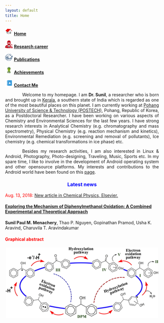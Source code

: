 ```yaml
---
layout: default
title: Home
---
```


<style>
    tab1 { padding-left: 4em; }
</style>

<p><a href="https://sunilpaulmathew.github.io/" target="_blank"><img src="https://github.com/sunilpaulmathew/sunilpaulmathew.github.io/blob/master/asset/pic013.png?raw=true" alt="" width="25" height="25" /></a> <a href="https://sunilpaulmathew.github.io/"><strong>Home</strong></a></p>
<p><a href="https://sunilpaulmathew.github.io/research/" target="_blank"><img src="https://github.com/sunilpaulmathew/sunilpaulmathew.github.io/blob/master/asset/pic014.png?raw=true" alt="" width="25" height="25" /></a> <a href="https://sunilpaulmathew.github.io/research/"><strong>Research career</strong></a></p>
<p><a href="https://sunilpaulmathew.github.io/publications/" target="_blank"><img src="https://github.com/sunilpaulmathew/sunilpaulmathew.github.io/blob/master/asset/pic015.png?raw=true" alt="" width="25" height="25" /></a> <a href="https://sunilpaulmathew.github.io/publications/"><strong>Publications</strong></a></p>
<p><a href="https://sunilpaulmathew.github.io/achievements/" target="_blank"><img src="https://github.com/sunilpaulmathew/sunilpaulmathew.github.io/blob/master/asset/pic016.png?raw=true" alt="" width="25" height="25" /></a> <a href="https://sunilpaulmathew.github.io/achievements/"><strong>Achievements</strong></a></p>
<p><a href="https://sunilpaulmathew.github.io/info/" target="_blank"><img src="https://github.com/sunilpaulmathew/sunilpaulmathew.github.io/blob/master/asset/pic019.png?raw=true" alt="" width="25" height="25" /></a> <a href="https://sunilpaulmathew.github.io/info/"><strong>Contact Me</strong></a></p>

<p style="text-align: justify;"><tab1>Welcome to my homepage. I am <strong>Dr. Sunil</strong>, a researcher who is born and brought up in <a href="https://en.wikipedia.org/wiki/Kerala" target="_blank">Kerala</a>, a southern state of India which is regarded as one of the most beautiful places on this planet. I am currently working at <a href="http://www.postech.ac.kr/eng/" target="_blank">Pohang University of Science & Technology (POSTECH)</a>, Pohang, Republic of Korea, as a Postdoctoral Researcher. I have been working on various aspects of Chemistry and Environmental Sciences for the last few years. I have strong research interests in Analytical Chemistry (e.g. chromatography and mass spectrometry), Physical Chemistry (e.g. reaction mechanism and kinetics), Environmental Remediation (e.g. screening and removal of pollutants), Ice chemistry (e.g. chemical transformations in ice phase) etc.</tab1></p>

<p style="text-align: justify;"><tab1>Besides my research activities, I am also interested in Linux & Android, Photography, Photo-designing, Traveling, Music, Sports etc. In my spare time, I like to involve in the development of Android operating system and other opensource platforms. My interests and contributions to the Android world have been found on this <a href="https://sunilpaulmathew.github.io/smartpack" target="_blank">page</a>.</tab1></p>

<h3 style="color: blue; text-align: center;">Latest news</h3>

<p style="color: red; text-align: left;">Aug. 13, 2018: <a href="https://www.sciencedirect.com/science/article/pii/S0301010418306980" target="_blank">New article in Chemical Physics, Elsevier.</a></p>

<h4><a href="https://www.sciencedirect.com/science/article/pii/S0301010418306980" target="_blank">Exploring the Mechanism of Diphenylmethanol Oxidation: A Combined Experimental and Theoretical Approach</a></h4>

<p><strong>Sunil Paul M. Menachery</strong>, Thao P. Nguyen, Gopinathan Pramod, Usha K. Aravind, Charuvila T. Aravindakumar</p>

<h4 style="color: red; text-align: left;">Graphical abstract</h4>

<p style="color: blue; text-align: center;"><a href="https://github.com/sunilpaulmathew/sunilpaulmathew.github.io/blob/master/asset/pic023.jpg?raw=true" target="_blank"><img src="https://github.com/sunilpaulmathew/sunilpaulmathew.github.io/blob/master/asset/pic023.jpg?raw=true" alt="" width="500" height="230" /></a></p>
